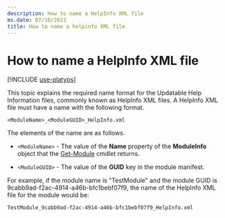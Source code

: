 ```yaml
---
description: How to name a HelpInfo XML file
ms.date: 07/10/2023
title: How to name a helpinfo XML file
---
```

# How to name a HelpInfo XML file

[!INCLUDE [use-platyps](../../../includes/use-platyps.md)]

This topic explains the required name format for the Updatable Help Information files, commonly
known as HelpInfo XML files. A HelpInfo XML file must have a name with the following format.

`<ModuleName>_<ModuleGUID>_HelpInfo.xml`

The elements of the name are as follows.

- `<ModuleName>` - The value of the **Name** property of the **ModuleInfo** object that the
  [Get-Module][01] cmdlet returns.

- `<ModuleGUID>` - The value of the **GUID** key in the module manifest.

For example, if the module name is "TestModule" and the module GUID is
9cabb9ad-f2ac-4914-a46b-bfc1bebf07f9, the name of the HelpInfo XML file for the module would be:

`TestModule_9cabb9ad-f2ac-4914-a46b-bfc1bebf07f9_HelpInfo.xml`

<!-- link references -->
[01]: /powershell/module/Microsoft.PowerShell.Core/Get-Module
